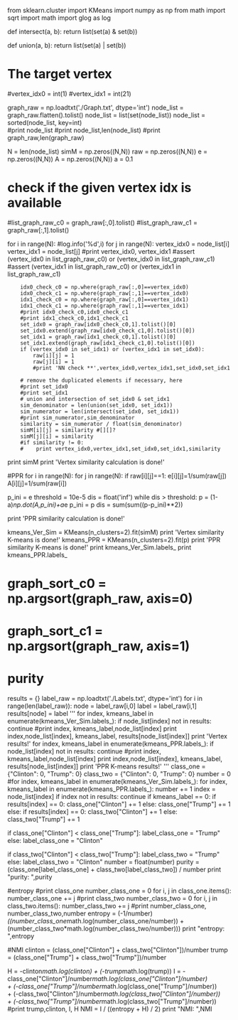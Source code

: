 from sklearn.cluster import KMeans
import numpy as np
from math import sqrt
import math
import glog as log

def intersect(a, b):
    return list(set(a) & set(b))

def union(a, b):
    return list(set(a) | set(b))


# The target vertex
#vertex_idx0 = int(1)
#vertex_idx1 = int(21)

graph_raw = np.loadtxt('./Graph.txt', dtype='int')
node_list = graph_raw.flatten().tolist()
node_list = list(set(node_list))
node_list = sorted(node_list, key=int)  
#print node_list
#print node_list,len(node_list)
#print graph_raw,len(graph_raw)

N = len(node_list)
simM = np.zeros((N,N))
raw = np.zeros((N,N))
e = np.zeros((N,N))
A = np.zeros((N,N))
a = 0.1
# check if the given vertex idx is available
#list_graph_raw_c0 = graph_raw[:,0].tolist()
#list_graph_raw_c1 = graph_raw[:,1].tolist()

for i in range(N):
    #log.info('%d',i)
    for j in range(N):
        vertex_idx0 = node_list[i]
        vertex_idx1 = node_list[j]
        #print vertex_idx0, vertex_idx1
        #assert (vertex_idx0 in list_graph_raw_c0) or (vertex_idx0 in list_graph_raw_c1)
        #assert (vertex_idx1 in list_graph_raw_c0) or (vertex_idx1 in list_graph_raw_c1)
        
        idx0_check_c0 = np.where(graph_raw[:,0]==vertex_idx0)
        idx0_check_c1 = np.where(graph_raw[:,1]==vertex_idx0)
        idx1_check_c0 = np.where(graph_raw[:,0]==vertex_idx1)
        idx1_check_c1 = np.where(graph_raw[:,1]==vertex_idx1)
        #print idx0_check_c0,idx0_check_c1
        #print idx1_check_c0,idx1_check_c1
        set_idx0 = graph_raw[idx0_check_c0,1].tolist()[0]
        set_idx0.extend(graph_raw[idx0_check_c1,0].tolist()[0])
        set_idx1 = graph_raw[idx1_check_c0,1].tolist()[0]
        set_idx1.extend(graph_raw[idx1_check_c1,0].tolist()[0])
        if (vertex_idx0 in set_idx1) or (vertex_idx1 in set_idx0):
            raw[i][j] = 1
            raw[j][i] = 1
            #print 'NN check **',vertex_idx0,vertex_idx1,set_idx0,set_idx1
        
        # remove the duplicated elements if necessary, here
        #print set_idx0
        #print set_idx1
        # union and intersection of set_idx0 & set_idx1
        sim_denominator = len(union(set_idx0, set_idx1))
        sim_numerator = len(intersect(set_idx0, set_idx1))
        #print sim_numerator,sim_denominator
        similarity = sim_numerator / float(sim_denominator)
        simM[i][j] = similarity #[][]?
        simM[j][i] = similarity
        #if similarity != 0:
        #    print vertex_idx0,vertex_idx1,set_idx0,set_idx1,similarity
            

print simM
print 'Vertex similarity calculation is done!'

#PPR
for i in range(N):
    for j in range(N):
        if raw[i][j]==1:
            e[i][j]=1/sum(raw[j])
            A[i][j]=1/sum(raw[i])

p_ini = e
threshold = 10e-5
dis = float('inf')
while dis > threshold:
    p = (1-a)*np.dot(A,p_ini)+a*e
    p_ini = p
    dis = sum(sum((p-p_ini)**2))

print 'PPR similarity calculation is done!'

kmeans_Ver_Sim = KMeans(n_clusters=2).fit(simM)
print 'Vertex similarity K-means is done!'
kmeans_PPR = KMeans(n_clusters=2).fit(p)
print 'PPR similarity K-means is done!'
print kmeans_Ver_Sim.labels_
print kmeans_PPR.labels_
# graph_sort_c0 = np.argsort(graph_raw, axis=0)
# graph_sort_c1 = np.argsort(graph_raw, axis=1)

# purity
results = {}
label_raw = np.loadtxt('./Labels.txt', dtype='int')
for i in range(len(label_raw)):
    node = label_raw[i,0]
    label = label_raw[i,1]
    results[node] = label
'''
for index, kmeans_label in enumerate(kmeans_Ver_Sim.labels_):
    if node_list[index] not in results:
        continue
    #print index, kmeans_label,node_list[index]
    print index,node_list[index], kmeans_label, results[node_list[index]]
print 'Vertex results!'
for index, kmeans_label in enumerate(kmeans_PPR.labels_):
    if node_list[index] not in results:
        continue
    #print index, kmeans_label,node_list[index]
    print index,node_list[index], kmeans_label, results[node_list[index]]
print 'PPR K-means results!'
'''
class_one = {"Clinton": 0, "Trump": 0}
class_two = {"Clinton": 0, "Trump": 0}
number = 0
#for index, kmeans_label in enumerate(kmeans_Ver_Sim.labels_):
for index, kmeans_label in enumerate(kmeans_PPR.labels_):
    number += 1
    index = node_list[index]
    if index not in results:
        continue
    if kmeans_label == 0:
        if results[index] == 0:
            class_one["Clinton"] += 1
        else:
            class_one["Trump"] += 1
    else:
        if results[index] == 0:
            class_two["Clinton"] += 1
        else:
            class_two["Trump"] += 1

if class_one["Clinton"] < class_one["Trump"]:
    label_class_one = "Trump"
else:
    label_class_one = "Clinton"

if class_two["Clinton"] < class_two["Trump"]:
    label_class_two = "Trump"
else:
    label_class_two = "Clinton"
number = float(number)
purity = (class_one[label_class_one] + class_two[label_class_two]) / number
print "purity: ",purity

#entropy
#print class_one
number_class_one = 0
for i, j in class_one.items():
    number_class_one += j
#print class_two
number_class_two = 0
for i, j in class_two.items():
    number_class_two += j
#print number_class_one, number_class_two,number
entropy = (-1/number)*((number_class_one*math.log(number_class_one/number)) + (number_class_two*math.log(number_class_two/number)))
print "entropy: ",entropy

#NMI
clinton = (class_one["Clinton"] + class_two["Clinton"])/number
trump = (class_one["Trump"] + class_two["Trump"])/number

H = -clinton*math.log(clinton) + (-trump*math.log(trump))
I = -class_one["Clinton"]/number*math.log(class_one["Clinton"]/number) \
    + (-class_one["Trump"]/number*math.log(class_one["Trump"]/number)) \
    + (-class_two["Clinton"]/number*math.log(class_two["Clinton"]/number)) \
    + (-class_two["Trump"]/number*math.log(class_two["Trump"]/number))
#print trump,clinton, I, H
NMI = I / ((entropy + H) / 2)
print "NMI: ",NMI
